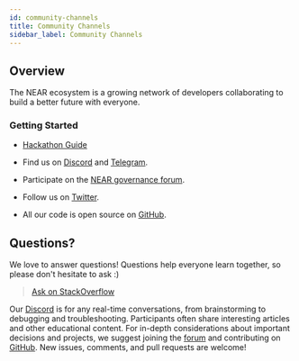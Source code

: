 ```yaml
---
id: community-channels
title: Community Channels
sidebar_label: Community Channels
---
```


## Overview

The NEAR ecosystem is a growing network of developers collaborating to build a better future with everyone.

### Getting Started

- [Hackathon Guide](/docs/hackathon/startup-guide)

- Find us on [Discord](http://near.chat) and [Telegram](https://t.me/neardev).

- Participate on the [NEAR governance forum](https://gov.near.org).

- Follow us on [Twitter](https://twitter.com/neardevs).

- All our code is open source on [GitHub](https://github.com/near).

## Questions?

We love to answer questions! Questions help everyone learn together, so please don't hesitate to ask :)

> [Ask on StackOverflow](https://stackoverflow.com/questions/tagged/nearprotocol)

Our [Discord](http://near.chat) is for any real-time conversations, from brainstorming to debugging and troubleshooting. Participants often share interesting articles and other educational content. For in-depth considerations about important decisions and projects, we suggest joining the [forum](https://gov.near.org) and contributing on [GitHub](https://github.com/near/community). New issues, comments, and pull requests are welcome!
